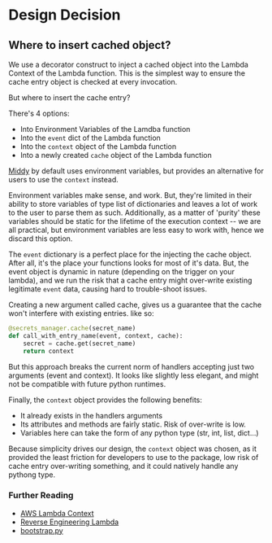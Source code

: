 # Design Decision

## Where to insert cached object?

We use a decorator construct to inject a cached object into the Lambda Context of the Lambda function. This is the simplest way to ensure the cache entry object is checked at every invocation. 

But where to insert the cache entry?

There's 4 options:

* Into Environment Variables of the Lamdba function
* Into the `event` dict of the Lambda function
* Into the `context` object of the Lambda function
* Into a newly created `cache` object of the Lambda function

[Middy](https://middy.js.org/docs/middlewares.html#ssm) by default uses environment variables, but provides an alternative for users to use the `context` instead. 

Environment variables make sense, and work. But, they're limited in their ability to store variables of type list of dictionaries and leaves a lot of work to the user to parse them as such. Additionally, as a matter of 'purity' these variables should be static for the lifetime of the execution context -- we are all practical, but environment variables are less easy to work with, hence we discard this option.

The `event` dictionary is a perfect place for the injecting the cache object. After all, it's the place your functions looks for most of it's data. But, the event object is dynamic in nature (depending on the trigger on your lambda), and we run the risk that a cache entry might over-write existing legitimate `event` data, causing hard to trouble-shoot issues.

Creating a new argument called cache, gives us a guarantee that the cache won't interfere with existing entries. like so:

```python
@secrets_manager.cache(secret_name)
def call_with_entry_name(event, context, cache):
    secret = cache.get(secret_name)
    return context
```
But this approach breaks the current norm of handlers accepting just two arguments (event and context). It looks like slightly less elegant, and might not be compatible with future python runtimes. 

Finally, the `context` object provides the following benefits:
* It already exists in the handlers arguments
* Its attributes and methods are fairly static. Risk of over-write is low.
* Variables here can take the form of any python type (str, int, list, dict...)

Because simplicity drives our design, the `context` object was chosen, as it provided the least friction for developers to use to the package, low risk of cache entry over-writing something, and it could natively handle any pythong type.

### Further Reading

* [AWS Lambda Context](https://docs.aws.amazon.com/lambda/latest/dg/python-context.html)
* [Reverse Engineering Lambda](https://www.denialof.services/lambda/)
* [bootstrap.py](https://gist.github.com/mshivaramie22/662eda1cbe63bf5716ffe5cc8a02811f)

